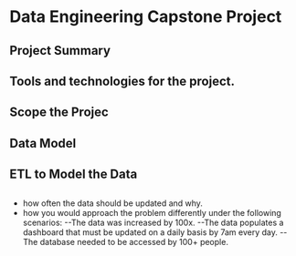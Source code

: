 # Data Engineering Capstone Project

## Project Summary
## Tools and technologies for the project.
## Scope the Projec
## Data Model
## ETL to Model the Data
## 
- how often the data should be updated and why.
- how you would approach the problem differently under the following scenarios:
--The data was increased by 100x.
--The data populates a dashboard that must be updated on a daily basis by 7am every day.
--The database needed to be accessed by 100+ people.
